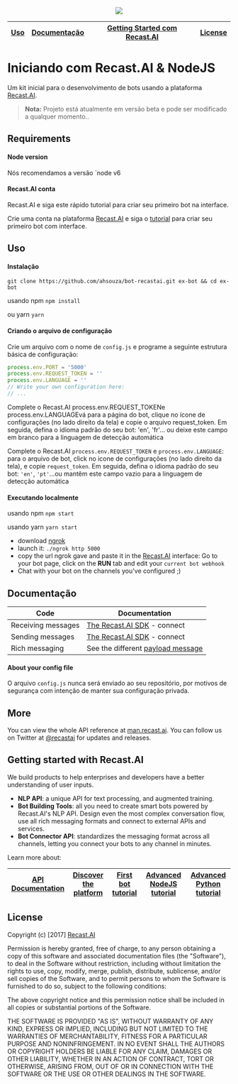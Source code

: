 <p align="center">
  <img src="https://cdn.recast.ai/blog/sdk.png" />
</p>

| [Uso](#usage) | [Documentação](#documentation) | [Getting Started com Recast.AI]( #getting-started-with-recastai) | [License](#license) |
|---|---|---|---|

# Iniciando com Recast.AI & NodeJS

Um kit inicial para o desenvolvimento de bots usando a plataforma [Recast.AI](https://recast.ai).

> **Nota:** Projeto está atualmente em versão beta e pode ser modificado a qualquer momento..

## Requirements

#### Node version

Nós recomendamos a versão `node v6


#### Recast.AI conta

 Recast.AI e siga este rápido tutorial para criar seu primeiro bot na interface.

Crie uma conta na plataforma [Recast.AI](https://recast.ai) e siga o [tutorial](https://recast.ai/gettingstarted) para criar seu primeiro bot com interface.

## Uso


#### Instalação

`git clone https://github.com/ahsouza/bot-recastai.git ex-bot && cd ex-bot`

usando npm
`npm install`

ou yarn
`yarn`


#### Criando o arquivo de configuração

 Crie um arquivo com o nome de `config.js` e programe a seguinte estrutura básica de configuração:

```javascript
process.env.PORT = '5000'
process.env.REQUEST_TOKEN = ''
process.env.LANGUAGE = ''
// Write your own configuration here:
// ...
```
Complete o Recast.AI process.env.REQUEST_TOKENe process.env.LANGUAGEvá para a página do bot, clique no ícone de configurações (no lado direito da tela) e copie o arquivo request_token. Em seguida, defina o idioma padrão do seu bot: 'en', 'fr'... ou deixe este campo em branco para a linguagem de detecção automática

Complete o Recast.AI `process.env.REQUEST_TOKEN` e `process.env.LANGUAGE`: para o arquivo de bot, click no icone de configurações (no lado direito da tela), e copie `request_token`. Em seguida, defina o idioma padrão do seu bot:
`'en'`, `'pt'`...ou mantêm este campo vazio para a linguagem de detecção automática

#### Executando localmente

usando npm `npm start`

usando yarn `yarn start`

- download [ngrok](https://ngrok.com/)
- launch it: `./ngrok http 5000`
- copy the url ngrok gave and paste it in the [Recast.AI](https://recast.ai) interface: Go to your bot page, click on the **RUN** tab and edit your `current bot webhook`
- Chat with your bot on the channels you've configured ;)

## Documentação

Code | Documentation
------------ | -------------
Receiving messages | [The Recast.AI SDK](https://github.com/RecastAI/SDK-NodeJS/wiki) - connect
Sending messages | [The Recast.AI SDK](https://github.com/RecastAI/SDK-NodeJS/wiki) - connect
Rich messaging | See the different [payload message](https://man.recast.ai)

#### About your config file

O arquivo `config.js` nunca será enviado ao seu repositório, por motivos de segurança com intenção de manter sua configuração privada.

## More

You can view the whole API reference at [man.recast.ai](https://man.recast.ai).
You can follow us on Twitter at [@recastai](https://twitter.com/recastai) for updates and releases.

## Getting started with Recast.AI

We build products to help enterprises and developers have a better understanding of user inputs.

-   **NLP API**: a unique API for text processing, and augmented training.
-   **Bot Building Tools**: all you need to create smart bots powered by Recast.AI's NLP API. Design even the most complex conversation flow, use all rich messaging formats and connect to external APIs and services.
-   **Bot Connector API**: standardizes the messaging format across all channels, letting you connect your bots to any channel in minutes.

Learn more about:

| [API Documentation](https://recast.ai/docs/api-reference/) | [Discover the platform](https://recast.ai/docs/create-your-bot) | [First bot tutorial](https://recast.ai/blog/build-your-first-bot-with-recast-ai/) | [Advanced NodeJS tutorial](https://recast.ai/blog/nodejs-chatbot-movie-bot/) | [Advanced Python tutorial](https://recast.ai/blog/python-cryptobot/) |
|---|---|---|---|---|

## License

Copyright (c) [2017] [Recast.AI](https://recast.ai)

Permission is hereby granted, free of charge, to any person obtaining a copy
of this software and associated documentation files (the "Software"), to deal
in the Software without restriction, including without limitation the rights
to use, copy, modify, merge, publish, distribute, sublicense, and/or sell
copies of the Software, and to permit persons to whom the Software is
furnished to do so, subject to the following conditions:

The above copyright notice and this permission notice shall be included in all
copies or substantial portions of the Software.

THE SOFTWARE IS PROVIDED "AS IS", WITHOUT WARRANTY OF ANY KIND, EXPRESS OR
IMPLIED, INCLUDING BUT NOT LIMITED TO THE WARRANTIES OF MERCHANTABILITY,
FITNESS FOR A PARTICULAR PURPOSE AND NONINFRINGEMENT. IN NO EVENT SHALL THE
AUTHORS OR COPYRIGHT HOLDERS BE LIABLE FOR ANY CLAIM, DAMAGES OR OTHER
LIABILITY, WHETHER IN AN ACTION OF CONTRACT, TORT OR OTHERWISE, ARISING FROM,
OUT OF OR IN CONNECTION WITH THE SOFTWARE OR THE USE OR OTHER DEALINGS IN THE
SOFTWARE.

